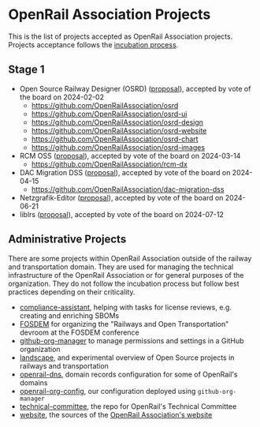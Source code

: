 # OpenRail Association Projects

This is the list of projects accepted as OpenRail Association projects. Projects acceptance follows the [incubation process](incubation_process.md).

## Stage 1

* Open Source Railway Designer (OSRD) ([proposal](https://github.com/OpenRailAssociation/technical-committee/blob/main/project_proposals/osrd.md)), accepted by vote of the board on 2024-02-02
  * https://github.com/OpenRailAssociation/osrd
  * https://github.com/OpenRailAssociation/osrd-ui
  * https://github.com/OpenRailAssociation/osrd-design
  * https://github.com/OpenRailAssociation/osrd-website
  * https://github.com/OpenRailAssociation/osrd-chart
  * https://github.com/OpenRailAssociation/osrd-images
* RCM OSS ([proposal](https://github.com/OpenRailAssociation/technical-committee/blob/main/project_proposals/RCM%20OSS.md)), accepted by vote of the board on 2024-03-14
  * https://github.com/OpenRailAssociation/rcm-dx
* DAC Migration DSS ([proposal](https://github.com/OpenRailAssociation/technical-committee/blob/main/project_proposals/dac-migration-dss.md)), accepted by vote of the board on 2024-04-15
  * https://github.com/OpenRailAssociation/dac-migration-dss
* Netzgrafik-Editor ([proposal](https://github.com/OpenRailAssociation/technical-committee/blob/main/project_proposals/NGE.md)), accepted by vote of the board on 2024-06-21
* liblrs ([proposal](https://github.com/OpenRailAssociation/technical-committee/blob/main/project_proposals/liblrs.md)), accepted by vote of the board on 2024-07-12

## Administrative Projects

There are some projects within OpenRail Association outside of the railway and transportation domain. They are used for managing the technical infrastructure of the OpenRail Association or for general purposes of the organization. They do not follow the incubation process but follow best practices depending on their criticality.

* [compliance-assistant](https://github.com/OpenRailAssociation/compliance-assistant), helping with tasks for license reviews, e.g. creating and enriching SBOMs
* [FOSDEM](https://github.com/OpenRailAssociation/FOSDEM) for organizing the "Railways and Open Transportation" devroom at the FOSDEM conference
* [github-org-manager](https://github.com/OpenRailAssociation/github-org-manager) to manage permissions and settings in a GitHub organization
* [landscape](https://github.com/OpenRailAssociation/landscape), and experimental overview of Open Source projects in railways and transportation
* [openrail-dns](https://github.com/OpenRailAssociation/openrail-dns), domain records configuration for some of OpenRail's domains
* [openrail-org-config](https://github.com/OpenRailAssociation/openrail-org-config), our configuration deployed using `github-org-manager`
* [technical-committee](https://github.com/OpenRailAssociation/technical-committee), the repo for OpenRail's Technical Committee
* [website](https://github.com/OpenRailAssociation/website), the sources of the [OpenRail Association's website](https://openrailassociation.org)
